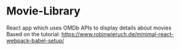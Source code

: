 # Movie-Library
React app which uses OMDb APIs to display details about movies
<br/>
Based on the tutorial: https://www.robinwieruch.de/minimal-react-webpack-babel-setup/
